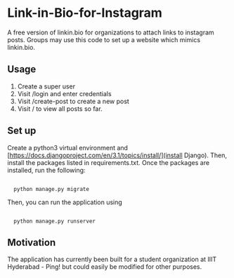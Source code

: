 # Link-in-Bio-for-Instagram
A free version of linkin.bio for organizations to attach links to instagram posts. Groups may use this code to set up a website which mimics linkin.bio. 

## Usage

1. Create a super user
2. Visit /login and enter credentials
3. Visit /create-post to create a new post
4. Visit / to view all posts so far.

## Set up

Create a python3 virtual environment and [https://docs.djangoproject.com/en/3.1/topics/install/](install Django). Then, install the packages listed in requirements.txt. Once the packages are installed, run the following:

<code>
  python manage.py migrate
</code>

Then, you can run the application using 

<code>
  python manage.py runserver
</code>

## Motivation

The application has currently been built for a student organization at IIIT Hyderabad - Ping! but could easily be modified for other purposes.
